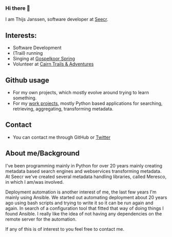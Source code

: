 ### Hi there 👋

I am Thijs Janssen, software developer at [Seecr](https://seecr.nl). 

## Interests:

- Software Development
- (Trail) running
- Singing at [Gospelkoor Spring](https://gospelkoorspring.nl)
- Volunteer at [Cairn Trails & Adventures](https://cairnadventures.nl)

## Github usage

- For my own projects, which mostly evolve around trying to learn something.
- For my [work projects](https://github.com/seecr), mostly Python based applications for searching, retrieving, aggregating, transforming metadata. 

## Contact

- You can contact me through GitHub or [Twitter](https://twitter.com/thijsj)

## About me/Background

I've been programming mainly in Python for over 20 years mainly creating metadata based search engines and webservices transforming metadata. At Seecr we've created several metadata handling libraries, called Meresco, in which I am/was involved.

Deployment automation is another interest of me, the last few years I'm mainly using Ansible. We started out automating deployment about 20 years ago using bash scripts and trying to write it so it can be run again and again. In search of a configuration tool that fitted that way of doing things I found Ansible. I really like the idea of not having any dependencies on the remote server for the automation. 

If any of this is of interest to you feel free to contact me.

<!--
**thijsj/thijsj** is a ✨ _special_ ✨ repository because its `README.md` (this file) appears on your GitHub profile.

Here are some ideas to get you started:

- 🔭 I’m currently working on ...
- 🌱 I’m currently learning ...
- 👯 I’m looking to collaborate on ...
- 🤔 I’m looking for help with ...
- 💬 Ask me about ...
- 📫 How to reach me: ...
- 😄 Pronouns: ...
- ⚡ Fun fact: ...
-->

